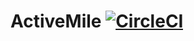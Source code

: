 # ActiveMile [![CircleCI](https://circleci.com/gh/milestep/ActiveMile.svg?style=shield&circle-token=49fc631556200388f2ea7c2a8128245809c0341e)](https://circleci.com/gh/milestep/ActiveMile)
